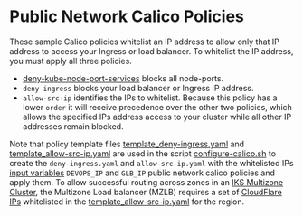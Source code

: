 # Public Network Calico Policies

These sample Calico policies whitelist an IP address to allow only that IP address to access your Ingress or load balancer. To whitelist the IP address, you must apply all three policies.
- [deny-kube-node-port-services](./deny-kube-node-port-services.yaml) blocks all node-ports.
- `deny-ingress` blocks your load balancer or Ingress IP address.
- `allow-src-ip` identifies the IPs to whitelist. Because this policy has a lower `order` it will receive precedence over the other two policies, which allows the specified IPs address access to your cluster while all other IP addresses remain blocked.

Note that policy template files [template_deny-ingress.yaml](./template_deny-ingress.yaml) and [template_allow-src-ip.yaml](./template_allow-src-ip.yaml) are used in the script [configure-calico.sh](../../configuration/configure-calico.sh) to create the `deny-ingress.yaml` and `allow-src-ip.yaml` with the whitelisted IPs [input variables](../../../Aspects/DevOps.md#infrastructure-code-variables) `DEVOPS_IP` and `GLB_IP` public network calico policies and apply them.  To allow successful routing across zones in an [IKS Multizone Cluster](https://console.bluemix.net/docs/containers/cs_clusters_planning.html#multizone), the Multizone Load balancer (MZLB) requires a set of [CloudFlare IPs](https://www.cloudflare.com/ips) whitelisted in the [template_allow-src-ip.yaml](./template_allow-src-ip.yaml) for the region.
